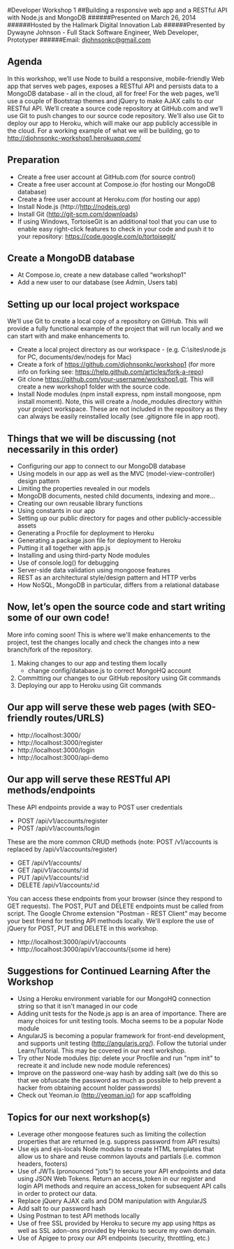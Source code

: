 #Developer Workshop 1
##Building a responsive web app and a RESTful API with Node.js and MongoDB
######Presented on March 26, 2014
######Hosted by the Hallmark Digital Innovation Lab 
######Presented by Dywayne Johnson - Full Stack Software Engineer, Web Developer, Prototyper
######Email: djohnsonkc@gmail.com

Agenda
--------------

In this workshop, we’ll use Node to build a responsive, mobile-friendly Web app that serves web pages, exposes a RESTful API and persists data to a MongoDB database - all in the cloud, all for free! For the web pages, we’ll use a couple of Bootstrap themes and jQuery to make AJAX calls to our RESTful API. We’ll create a source code repository at GitHub.com and we’ll use Git to push changes to our source code repository. We’ll also use Git to deploy our app to Heroku, which will make our app publicly accessible in the cloud. For a working example of what we will be building, go to http://djohnsonkc-workshop1.herokuapp.com/

Preparation
--------------

- Create a free user account at GitHub.com (for source control) 
- Create a free user account at Compose.io (for hosting our MongoDB database) 
- Create a free user account at Heroku.com (for hosting our app)
- Install Node.js (http://http://nodejs.org)
- Install Git (http://git-scm.com/downloads)
- If using Windows, TortoiseGit is an additional tool that you can use to enable easy right-click features to check in your code and push it to your repository: https://code.google.com/p/tortoisegit/


Create a MongoDB database
--------------

- At Compose.io, create a new database called “workshop1”
- Add a new user to our database (see Admin, Users tab)

Setting up our local project workspace
--------------

We’ll use Git to create a local copy of a repository on GitHub. This will provide a fully functional example of the project that will run locally and we can start with and make enhancements to.

- Create a local project directory as our workspace - (e.g. C:\sites\node.js for PC, documents/dev/nodejs for Mac)
- Create a fork of https://github.com/djohnsonkc/workshop1 (for more info on forking see: https://help.github.com/articles/fork-a-repo)
- Git clone https://github.com/your-username/workshop1.git. This will create a new workshop1 folder with the source code.
- Install Node modules (npm install express, npm install mongoose, npm install moment). Note, this will create a /node_modules directory within your project workspace. These are not included in the repository as they can always be easily reinstalled locally (see .gitignore file in app root).

Things that we will be discussing (not necessarily in this order)
--------------


- Configuring our app to connect to our MongoDB database
- Using models in our app as well as the MVC (model-view-controller) design pattern
- Limiting the properties revealed in our models
- MongoDB documents, nested child documents, indexing and more...
- Creating our own reusable library functions
- Using constants in our app
- Setting up our public directory for pages and other publicly-accessible assets
- Generating a Procfile for deployment to Heroku
- Generating a package.json file for deployment to Heroku 
- Putting it all together with app.js
- Installing and using third-party Node modules
- Use of console.log() for debugging
- Server-side data validation using mongoose features
- REST as an architectural style/design pattern and HTTP verbs
- How NoSQL, MongoDB in particular, differs from a relational database


Now, let’s open the source code and start writing some of our own code!
--------------

More info coming soon! This is where we'll make enhancements to the project, test the changes locally and check the changes into a new branch/fork of the repository. 

1. Making changes to our app and testing them locally 
	- change config/database.js to correct MongoHQ account
2. Committing our changes to our GitHub repository using Git commands
3. Deploying our app to Heroku using Git commands


Our app will serve these web pages (with SEO-friendly routes/URLS)
--------------

- http://localhost:3000/  
- http://localhost:3000/register
- http://localhost:3000/login
- http://localhost:3000/api-demo

Our app will serve these RESTful API methods/endpoints
--------------

These API endpoints provide a way to POST user credentials 
- POST /api/v1/accounts/register
- POST /api/v1/accounts/login

These are the more common CRUD methods (note: POST /v1/accounts is replaced by /api/v1/accounts/register)
- GET /api/v1/accounts/ 
- GET /api/v1/accounts/:id 
- PUT /api/v1/accounts/:id
- DELETE /api/v1/accounts/:id



You can access these endpoints from your browser (since they respond to GET requests). The POST, PUT and DELETE endpoints must be called from script. The Google Chrome extension "Postman - REST Client" may become your best friend for testing API methods locally. We'll explore the use of jQuery for POST, PUT and DELETE in this workshop.

- http://localhost:3000/api/v1/accounts
- http://localhost:3000/api/v1/accounts/{some id here}



Suggestions for Continued Learning After the Workshop
--------------

- Using a Heroku environment variable for our MongoHQ connection string so that it isn't managed in our code
- Adding unit tests for the Node.js app is an area of importance. There are many choices for unit testing tools. Mocha seems to be a popular Node module
- AngularJS is becoming a popular framework for front-end development, and supports unit testing (http://angularjs.org/). Follow the tutorial under Learn/Tutorial. This may be covered in our next workshop.
- Try other Node modules (tip: delete your Procfile and run "npm init" to recreate it and include new node module references)
- Improve on the password one-way hash by adding salt (we do this so that we obfuscate the password as much as possible to help prevent a hacker from obtaining account holder passwords)
- Check out Yeoman.io (http://yeoman.io/) for app scaffolding


Topics for our next workshop(s)
--------------

- Leverage other mongoose features such as limiting the collection properties that are returned (e.g. suppress password from API results)
- Use ejs and ejs-locals Node modules to create HTML templates that allow us to share and reuse common layouts and partials (i.e. common headers, footers)
- Use of JWTs (pronounced "jots") to secure your API endpoints and data using JSON Web Tokens. Return an access_token in our register and login API methods and require an access_token for subsequent API calls in order to protect our data.
- Replace jQuery AJAX calls and DOM manipulation with AngularJS
- Add salt to our password hash
- Using Postman to test API methods locally
- Use of free SSL provided by Heroku to secure my app using https as well as SSL adon-ons provided by Heroku to secure my own domain.
- Use of Apigee to proxy our API endpoints (security, throttling, etc.)










